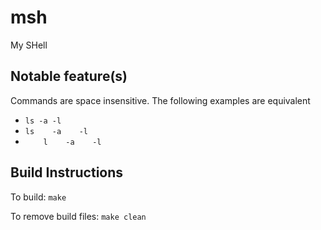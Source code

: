 # msh
My SHell

## Notable feature(s)
Commands are space insensitive. The following examples are equivalent
- `ls -a -l`
- `ls    -a    -l`
- `    l    -a    -l`

## Build Instructions
To build:
    `make`

To remove build files:
    `make clean`
